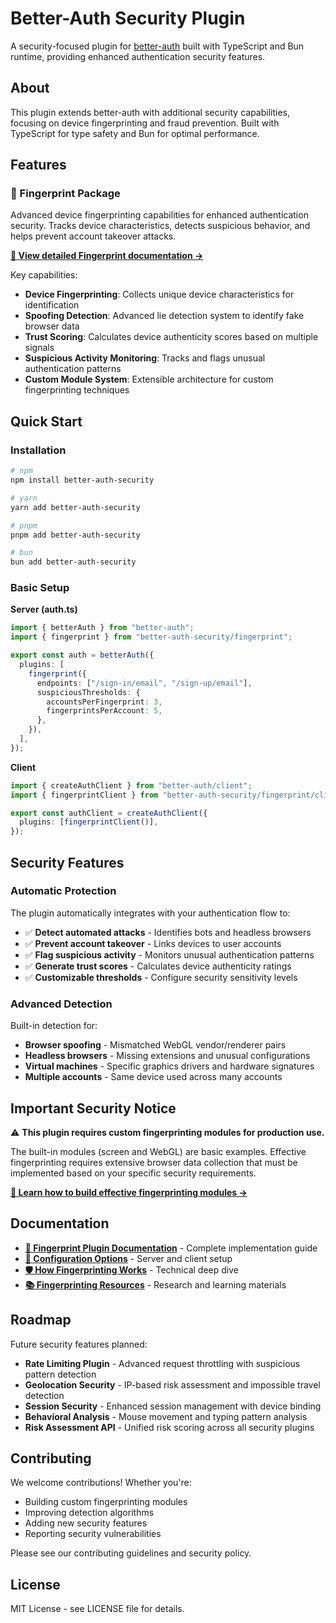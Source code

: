 # Better-Auth Security Plugin

A security-focused plugin for [better-auth](https://www.better-auth.com/) built with TypeScript and Bun runtime, providing enhanced authentication security features.

## About

This plugin extends better-auth with additional security capabilities, focusing on device fingerprinting and fraud prevention. Built with TypeScript for type safety and Bun for optimal performance.

## Features

### 📱 Fingerprint Package

Advanced device fingerprinting capabilities for enhanced authentication security. Tracks device characteristics, detects suspicious behavior, and helps prevent account takeover attacks.

**[📖 View detailed Fingerprint documentation →](./docs/fingerprint.md)**

Key capabilities:

- **Device Fingerprinting**: Collects unique device characteristics for identification
- **Spoofing Detection**: Advanced lie detection system to identify fake browser data
- **Trust Scoring**: Calculates device authenticity scores based on multiple signals
- **Suspicious Activity Monitoring**: Tracks and flags unusual authentication patterns
- **Custom Module System**: Extensible architecture for custom fingerprinting techniques

## Quick Start

### Installation

```bash
# npm
npm install better-auth-security

# yarn
yarn add better-auth-security

# pnpm
pnpm add better-auth-security

# bun
bun add better-auth-security
```

### Basic Setup

**Server (auth.ts)**

```typescript
import { betterAuth } from "better-auth";
import { fingerprint } from "better-auth-security/fingerprint";

export const auth = betterAuth({
  plugins: [
    fingerprint({
      endpoints: ["/sign-in/email", "/sign-up/email"],
      suspiciousThresholds: {
        accountsPerFingerprint: 3,
        fingerprintsPerAccount: 5,
      },
    }),
  ],
});
```

**Client**

```typescript
import { createAuthClient } from "better-auth/client";
import { fingerprintClient } from "better-auth-security/fingerprint/client";

export const authClient = createAuthClient({
  plugins: [fingerprintClient()],
});
```

## Security Features

### Automatic Protection

The plugin automatically integrates with your authentication flow to:

- ✅ **Detect automated attacks** - Identifies bots and headless browsers
- ✅ **Prevent account takeover** - Links devices to user accounts
- ✅ **Flag suspicious activity** - Monitors unusual authentication patterns
- ✅ **Generate trust scores** - Calculates device authenticity ratings
- ✅ **Customizable thresholds** - Configure security sensitivity levels

### Advanced Detection

Built-in detection for:

- **Browser spoofing** - Mismatched WebGL vendor/renderer pairs
- **Headless browsers** - Missing extensions and unusual configurations
- **Virtual machines** - Specific graphics drivers and hardware signatures
- **Multiple accounts** - Same device used across many accounts

## Important Security Notice

⚠️ **This plugin requires custom fingerprinting modules for production use.**

The built-in modules (screen and WebGL) are basic examples. Effective fingerprinting requires extensive browser data collection that must be implemented based on your specific security requirements.

**[📖 Learn how to build effective fingerprinting modules →](./docs/fingerprint.md#building-effective-modules)**

## Documentation

- **[📖 Fingerprint Plugin Documentation](./docs/fingerprint.md)** - Complete implementation guide
- **[🔧 Configuration Options](./docs/fingerprint.md#configuration-options)** - Server and client setup
- **[🛡️ How Fingerprinting Works](./docs/fingerprint.md#how-fingerprinting-works)** - Technical deep dive
- **[📚 Fingerprinting Resources](./docs/fingerprint.md#fingerprinting-resources)** - Research and learning materials

## Roadmap

Future security features planned:

- **Rate Limiting Plugin** - Advanced request throttling with suspicious pattern detection
- **Geolocation Security** - IP-based risk assessment and impossible travel detection
- **Session Security** - Enhanced session management with device binding
- **Behavioral Analysis** - Mouse movement and typing pattern analysis
- **Risk Assessment API** - Unified risk scoring across all security plugins

## Contributing

We welcome contributions! Whether you're:

- Building custom fingerprinting modules
- Improving detection algorithms
- Adding new security features
- Reporting security vulnerabilities

Please see our contributing guidelines and security policy.

## License

MIT License - see LICENSE file for details.
